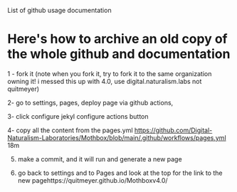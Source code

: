 List of github usage documentation

# Here's how to archive an old copy of the whole github and documentation

1 - fork it (note when you fork it, try to fork it to the same organization owning it! i messed this up with 4.0, use digital.naturalism.labs not quitmeyer)

2- go to settings, pages, deploy page via github actions,

3- click configure jekyl configure actions button


4- copy all the content from the pages.yml https://github.com/Digital-Naturalism-Laboratories/Mothbox/blob/main/.github/workflows/pages.yml
18m



5. make a commit, and it will run and generate a new page

6. go back to settings and to Pages and look at the top for the link to the new pagehttps://quitmeyer.github.io/Mothboxv4.0/
